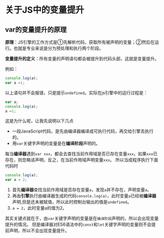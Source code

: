# 关于JS中的变量提升



## var的变量提升的原理

**原理**：JS引擎的工作方式是①先解析代码，获取所有被声明的变量；②然后在运行。也就是专业来说是分为预处理和执行两个阶段。

**变量提升的定义**：所有变量的声明语句都会被提升到代码头部，这就是变量提升。

例如：

```js
console.log(a);
var a =1;
```

以上语句并不会报错，只是提示`undefined`。实际在js引擎中的运行过程是：

```js
var a;
console.log(a);
a =1;
```

这是为什么呢，让我先说明以下几点

- 一段JavaScript代码，是先由编译器编译成可执行代码，再交给引擎去执行的。
- 用`var`关键字声明的变量是在**编译阶段**声明的。

每当**编译器**遇到`var xxx`，都会去查找当前作用域是否已存在变量`xxx`，如果`xxx`已存在，则忽略该声明，反之，在当前作用域声明变量`xxx`。
所以当成程序执行下面代码时

```js
console.log(a);
var a = 2;
```

1. 首先**编译器**查找当前作用域是否存在变量`a`，发现`a`并不存在，声明变量`a`。
2. 再由**引擎**执行由编译器生成的代码`console.log(a)`，此时变量`a`已经被**编译器**声明,但是还未被赋值，所以此时控制台输出的值是`undefined`。
3. `a = 2`，此时变量a的值为2。

其实关键点就在于，由`var`关键字声明的变量是在`编译阶段`声明的，所以会出现变量提升的情况。
但是编译器对ES6语法中的`const`和`let`关键字声明的变量则不会提前声明，所以不会出现变量提升。